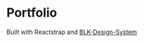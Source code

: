 # Portfolio
Built with Reactstrap and [BLK-Design-System](https://github.com/creativetimofficial/blk-design-system-react)
